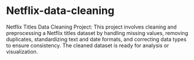 # Netflix-data-cleaning
Netflix Titles Data Cleaning Project: This project involves cleaning and preprocessing a Netflix titles dataset by handling missing values, removing duplicates, standardizing text and date formats, and correcting data types to ensure consistency. The cleaned dataset is ready for analysis or visualization.
